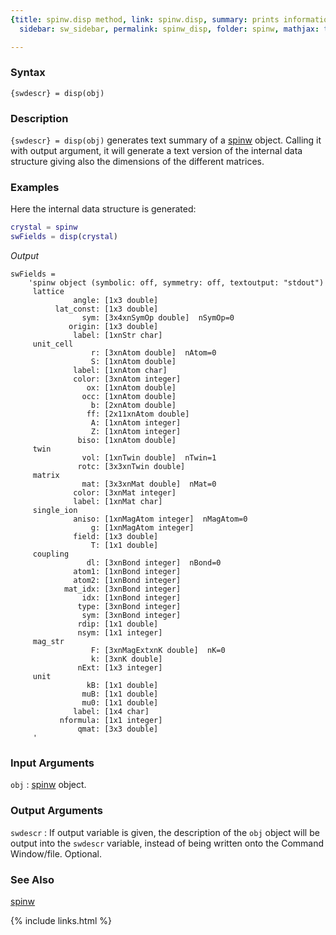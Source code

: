 ```yaml
---
{title: spinw.disp method, link: spinw.disp, summary: prints information, keywords: sample,
  sidebar: sw_sidebar, permalink: spinw_disp, folder: spinw, mathjax: true}

---
```

 
### Syntax
 
`{swdescr} = disp(obj)`
 
### Description
 
`{swdescr} = disp(obj)` generates text summary of a [spinw](spinw) object.
Calling it with output argument, it will generate a text version of the
internal data structure giving also the dimensions of the different
matrices.
 
### Examples
 
Here the internal data structure is generated:
 
```matlab
crystal = spinw
swFields = disp(crystal)
```
*Output*
```
swFields =
    'spinw object (symbolic: off, symmetry: off, textoutput: "stdout")
     lattice
              angle: [1x3 double]
          lat_const: [1x3 double]
                sym: [3x4xnSymOp double]  nSymOp=0
             origin: [1x3 double]
              label: [1xnStr char]
     unit_cell
                  r: [3xnAtom double]  nAtom=0
                  S: [1xnAtom double]
              label: [1xnAtom char]
              color: [3xnAtom integer]
                 ox: [1xnAtom double]
                occ: [1xnAtom double]
                  b: [2xnAtom double]
                 ff: [2x11xnAtom double]
                  A: [1xnAtom integer]
                  Z: [1xnAtom integer]
               biso: [1xnAtom double]
     twin
                vol: [1xnTwin double]  nTwin=1
               rotc: [3x3xnTwin double]
     matrix
                mat: [3x3xnMat double]  nMat=0
              color: [3xnMat integer]
              label: [1xnMat char]
     single_ion
              aniso: [1xnMagAtom integer]  nMagAtom=0
                  g: [1xnMagAtom integer]
              field: [1x3 double]
                  T: [1x1 double]
     coupling
                 dl: [3xnBond integer]  nBond=0
              atom1: [1xnBond integer]
              atom2: [1xnBond integer]
            mat_idx: [3xnBond integer]
                idx: [1xnBond integer]
               type: [3xnBond integer]
                sym: [3xnBond integer]
               rdip: [1x1 double]
               nsym: [1x1 integer]
     mag_str
                  F: [3xnMagExtxnK double]  nK=0
                  k: [3xnK double]
               nExt: [1x3 integer]
     unit
                 kB: [1x1 double]
                muB: [1x1 double]
                mu0: [1x1 double]
              label: [1x4 char]
           nformula: [1x1 integer]
               qmat: [3x3 double]
     '
```
 
 
### Input Arguments
 
`obj`
: [spinw](spinw) object.
 
### Output Arguments
 
`swdescr`
: If output variable is given, the description of the `obj` object
  will be output into the `swdescr` variable, instead of being
  written onto the Command Window/file. Optional.
 
### See Also
 
[spinw](spinw)
 

{% include links.html %}
